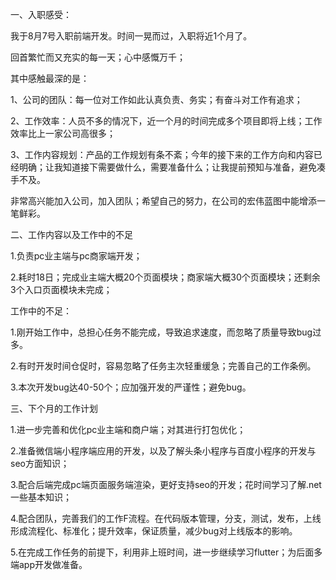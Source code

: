 一、入职感受：

我于8月7号入职前端开发。时间一晃而过，入职将近1个月了。

回首繁忙而又充实的每一天；心中感慨万千；

其中感触最深的是：

1、公司的团队：每一位对工作如此认真负责、务实；有奋斗对工作有追求；

2、工作效率：人员不多的情况下，近一个月的时间完成多个项目即将上线；工作效率比上一家公司高很多；

3、工作内容规划：产品的工作规划有条不紊；今年的接下来的工作方向和内容已经明确；让我知道接下需要做什么，需要准备什么；让我提前预知与准备，避免凑手不及。

非常高兴能加入公司，加入团队；希望自己的努力，在公司的宏伟蓝图中能增添一笔鲜彩。

二、工作内容以及工作中的不足

1.负责pc业主端与pc商家端开发；

2.耗时18日；完成业主端大概20个页面模块；商家端大概30个页面模块；还剩余3个入口页面模块未完成；

工作中的不足：

1.刚开始工作中，总担心任务不能完成，导致追求速度，而忽略了质量导致bug过多。

2.有时开发时间仓促时，容易忽略了任务主次轻重缓急；完善自己的工作条例。

3.本次开发bug达40-50个；应加强开发的严谨性；避免bug。

三、下个月的工作计划

1.进一步完善和优化pc业主端和商户端；对其进行打包优化；

2.准备微信端小程序端应用的开发，以及了解头条小程序与百度小程序的开发与seo方面知识；

3.配合后端完成pc端页面服务端渲染，更好支持seo的开发；花时间学习了解.net一些基本知识；

4.配合团队，完善我们的工作F流程。在代码版本管理，分支，测试，发布，上线形成流程化、标准化；提升效率，保证质量，减少bug对上线版本的影响。

5.在完成工作任务的前提下，利用非上班时间，进一步继续学习flutter；为后面多端app开发做准备。